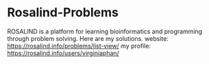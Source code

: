 # Rosalind-Problems
ROSALIND is a platform for learning bioinformatics and programming through problem solving. Here are my solutions. 
website: https://rosalind.info/problems/list-view/
my profile: https://rosalind.info/users/virginiaphan/
